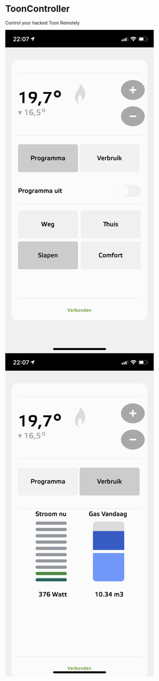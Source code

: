 # ToonController
Control your hacked Toon Remotely

<img src="https://github.com/sabsteef/ToonController/blob/master/ToonControlFirstTab.png" align="left" alt="Toon Remote Controller Screen 1">

<img src="https://github.com/sabsteef/ToonController/blob/master/ToonControlSecondTab.png" align="left" alt="Toon Remote Controller Screen 2">
